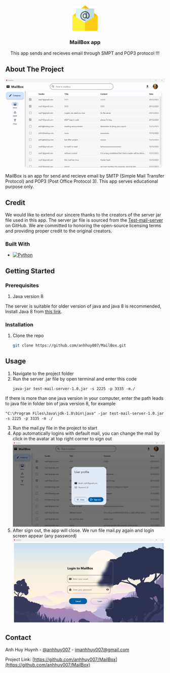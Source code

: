 <!-- PROJECT LOGO -->
<br />
<div align="center">
  <a href="https://github.com/AnhHuy007/MailBox">
    <img src="demoImg/icon.png" alt="Logo" width="80" height="80">
  </a>

<h3 align="center">MailBox app</h3>

  <p align="center">
    This app sends and recieves email through SMPT and POP3 protocol !!!
    <br />
  </p>
</div>


## About The Project

![MailBox app!](/demoImg/main.png "Main screen")

MailBox is an app for send and recieve email by SMTP (Simple Mail Transfer Protocol) and POP3 (Post Office Protocol 3). This app serves educational purpose only.

## Credit
We would like to extend our sincere thanks to the creators of the server jar file used in this app. The server jar file is sourced from the [Test-mail-server](https://github.com/eugenehr/test-mail-server) on GitHub. We are committed to honoring the open-source licensing terms and providing proper credit to the original creators.


### Built With

* [![Python][Python.js]][Python-url]



<!-- GETTING STARTED -->

## Getting Started

### Prerequisites
1. Java version 8

The server is suitable for older version of java and java 8 is recommended,
Install Java 8 from [this link](https://www.java.com/download/ie_manual.jsp "Java download link").

### Installation

1. Clone the repo
    ```sh
    git clone https://github.com/anhhuy007/MailBox.git
    ```
    

<!-- USAGE EXAMPLES -->

## Usage

1. Navigate to the project folder
2. Run the server .jar file by open terminal and enter this code
	```
	java-jar test-mail-server-1.0.jar -s 2225 -p 3335 -m./
	```
 
 If there is more than one java version in your computer, enter the path leads to java file in folder bin of java version 8, for example

	"C:\Program Files\Java\jdk-1.8\bin\java" -jar test-mail-server-1.0.jar -s 2225 -p 3335 -m ./

 
 3. Run the mail.py file in the project to start
 4. App automatically logins with default mail, you can change the mail by click in the avatar at top right corner to sign out
![Sign Out Screen](/demoImg/signout.png "Sign Out screen")
 5. After sign out, the app will close. We run file mail.py again and login screen appear (any password)
![Login Screen](/demoImg/login.png "Login screen")



<!-- CONTACT -->

## Contact

Anh Huy Huynh - [@anhhuy007](https://twitter.com/anhhuy007) - imanhhuy007@gmail.com

Project Link: [https://github.com/anhhuy007/MailBox](https://github.com/anhhuy007/MailBox)






[Python.js]: https://img.shields.io/badge/python-ffff00?style=for-the-badge&logo=python&logoColor=white
[Python-url]: https://www.python.org/
